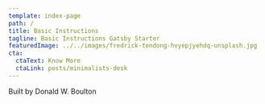 ```yaml
---
template: index-page
path: /
title: Basic Instructions
tagline: Basic Instructions Gatsby Starter
featuredImage: ../../images/fredrick-tendong-hvyepjyehdq-unsplash.jpg
cta:
  ctaText: Know More
  ctaLink: posts/minimalists-desk
---
```


Built by Donald W. Boulton
